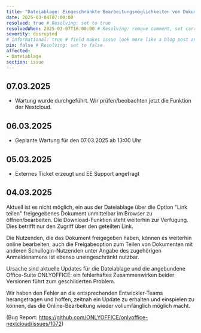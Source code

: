 ```yaml
---
title: "Dateiablage: Eingeschränkte Bearbeitungsmöglichkeiten von Dokumenten (seit 04.03.2025) - Update 06.03.2025"
date: 2025-03-04T07:00:00
resolved: true # Resolving: set to true
resolvedWhen: 2025-03-07T16:00:00 # Resolving: remove comment, set correct end datetime
severity: disrupted
# informational: true # field makes issue look more like a blog post and removes any references to downtime length
pin: false # Resolving: set to false
affected:
- Dateiablage
section: issue
---
```


## 07.03.2025

* Wartung wurde durchgeführt. Wir prüfen/beobachten jetzt die Funktion der Nextcloud.

## 06.03.2025

* Geplante Wartung für den 07.03.2025 ab 13:00 Uhr

## 05.03.2025

* Externes Ticket erzeugt und EE Support angefragt

## 04.03.2025

Aktuell ist es nicht möglich, ein aus der Dateiablage über die Option "Link teilen" freigegebenes Dokument unmittelbar im Browser zu öffnen/bearbeiten. Die Download-Funktion steht weiterhin zur Verfügung. Dies betrifft nur den Zugriff über den geteilten Link.

Die Nutzenden, die das Dokument freigegeben haben, können es weiterhin online bearbeiten, auch die Freigabeoption zum Teilen von Dokumenten mit anderen Schullogin-Nutzenden unter Angabe des zugehörigen Anmeldenamens ist ebenso uneingeschränkt nutzbar.

Ursache sind aktuelle Updates für die Dateiablage und die angebundene Office-Suite ONLYOFFICE:  ein fehlerhaftes Zusammenwirken beider Versionen führt zum geschilderten Problem. 

Wir haben den Fehler an die entsprechenden Entwickler-Teams herangetragen und hoffen, zeitnah ein Update zu erhalten und einspielen zu können, das die Online-Bearbeitung wieder vollumfänglich möglich macht.

(Bug Report: https://github.com/ONLYOFFICE/onlyoffice-nextcloud/issues/1072)

